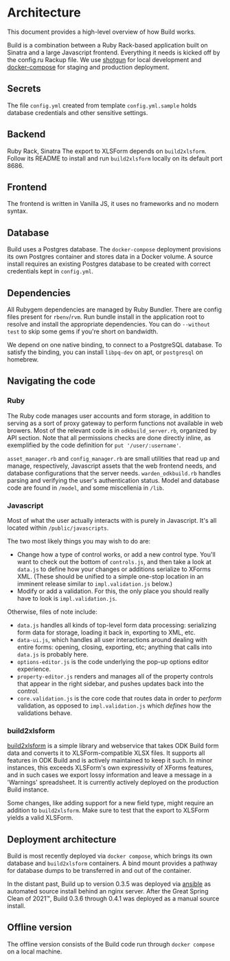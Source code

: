 # Architecture
This document provides a high-level overview of how Build works.

Build is a combination between a Ruby Rack-based application built on Sinatra and a large Javascript frontend.
Everything it needs is kicked off by the config.ru Rackup file.
We use [shotgun](https://github.com/rtomayko/shotgun) for local development and
[docker-compose](https://docs.docker.com/compose/) for staging and production deployment.

## Secrets
The file `config.yml` created from template `config.yml.sample` holds database credentials and other sensitive settings.

## Backend
Ruby Rack, Sinatra
The export to XLSForm depends on `build2xlsform`. Follow its README to install and run `build2xlsform` locally on its default port 8686.

## Frontend
The frontend is written in Vanilla JS, it uses no frameworks and no modern syntax.

## Database
Build uses a Postgres database.
The `docker-compose` deployment provisions its own Postgres container and stores data in a Docker volume.
A source install requires an existing Postgres database to be created with correct credentials kept in `config.yml`.

## Dependencies
<!-- Ruby, Ruby env, system libraries -->
All Rubygem dependencies are managed by Ruby Bundler. There are config files present for `rbenv`/`rvm`.
Run bundle install in the application root to resolve and install the appropriate dependencies.
You can do `--without test` to skip some gems if you're short on bandwidth.

We depend on one native binding, to connect to a PostgreSQL database.
To satisfy the binding, you can install `libpq-dev` on apt, or `postgresql` on homebrew.

## Navigating the code
### Ruby

The Ruby code manages user accounts and form storage, in addition to serving as a sort of proxy gateway to perform functions not available in web browers. Most of the relevant code is in `odkbuild_server.rb`, organized by API section. Note that all permissions checks are done directly inline, as exemplified by the code definition for `put '/user/:username'`.

`asset_manager.rb` and `config_manager.rb` are small utilities that read up and manage, respectively, Javascript assets that the web frontend needs, and database configurations that the server needs. `warden_odkbuild.rb` handles parsing and verifying the user's authentication status. Model and database code are found in `/model`, and some miscellenia in `/lib`.

### Javascript
Most of what the user actually interacts with is purely in Javascript. It's all located within `/public/javascripts`.

The two most likely things you may wish to do are:

* Change how a type of control works, or add a new control type. You'll want to check out the bottom of `controls.js`, and then take a look at `data.js` to define how your changes or additions serialize to XForms XML. (These should be unified to a simple one-stop location in an imminent release similar to `impl.validation.js` below.)
* Modify or add a validation. For this, the only place you should really have to look is `impl.validation.js`.

Otherwise, files of note include:

* `data.js` handles all kinds of top-level form data processing: serializing form data for storage, loading it back in, exporting to XML, etc.
* `data-ui.js`, which handles all user interactions around dealing with entire forms: opening, closing, exporting, etc; anything that calls into `data.js` is probably here.
* `options-editor.js` is the code underlying the pop-up options editor experience.
* `property-editor.js` renders and manages all of the property controls that appear in the right sidebar, and pushes updates back into the control.
* `core.validation.js` is the core code that routes data in order to _perform_ validation, as opposed to `impl.validation.js` which _defines_ how the validations behave.

### build2xlsform
[build2xlsform](https://github.com/getodk/build2xlsform) is a simple library and webservice that takes ODK Build form data and converts it to XLSForm-compatible XLSX files. It supports all features in ODK Build and is actively maintained to keep it such. In minor instances, this exceeds XLSForm's own expressivity of XForms features, and in such cases we export lossy information and leave a message in a 'Warnings' spreadsheet. It is currently actively deployed on the production Build instance.

Some changes, like adding support for a new field type, might require an addition to `build2xlsform`. Make sure to test that the export to XLSForm yields a valid XLSForm.

## Deployment architecture
<!-- docker compose -->
Build is most recently deployed via `docker compose`, which brings its own database and `build2xlsform` containers.
A bind mount provides a pathway for database dumps to be transferred in and out of the container.

<!-- Historical: ansible, source -->
In the distant past, Build up to version 0.3.5 was deployed via
[ansible](https://github.com/getodk/build/tree/ansible-deployment) as automated source install behind an nginx server.
After the Great Spring Clean of 2021&trade;, Build 0.3.6 through 0.4.1 was deployed as a manual source install.

## Offline version
<!-- Run docker compose locally. -->
The offline version consists of the Build code run through `docker compose` on a local machine.

